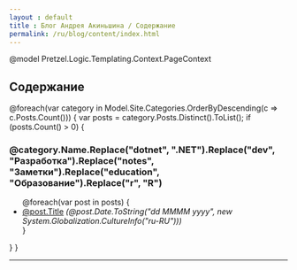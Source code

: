 ```yaml
---
layout : default
title : Блог Андрея Акиньшина / Содержание
permalink: /ru/blog/content/index.html
---
```

@model Pretzel.Logic.Templating.Context.PageContext

<h2>Содержание</h2>
<div>
@foreach(var category in Model.Site.Categories.OrderByDescending(c => c.Posts.Count()))
{
    var posts = category.Posts.Distinct().ToList();
    if (posts.Count() > 0)
    {
        <h3 id="@category.Name">@category.Name.Replace("dotnet", ".NET").Replace("dev", "Разработка").Replace("notes", "Заметки").Replace("education", "Образование").Replace("r", "R")</h3>
        <ul>
        @foreach(var post in posts)
        {
            <li><a href='@post.Url.Replace("index.html", "")'>@post.Title</a> <i>(@post.Date.ToString("dd MMMM yyyy", new System.Globalization.CultureInfo("ru-RU")))</i></li>
        }
        </ul>
    }
}
</div>
<hr />